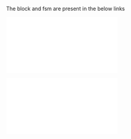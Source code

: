 
The block and fsm are present in the below links

![block diagram](./fsm_block/ecpri_block_2.txt)

![fsm](./fsm_block/ecpri_fsm_1.txt)
